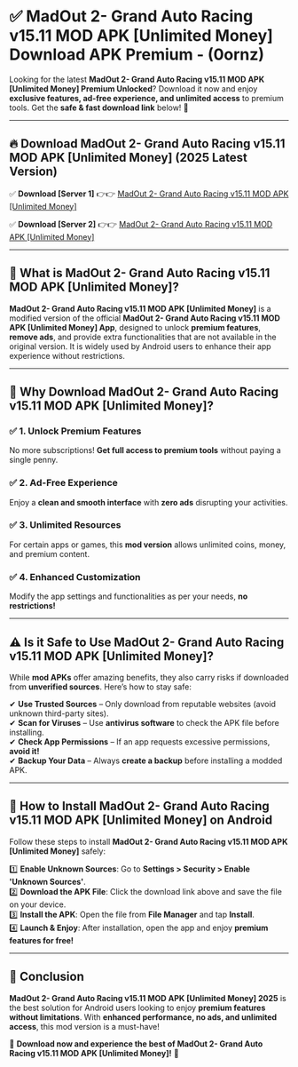 
# ✅ MadOut 2- Grand Auto Racing v15.11 MOD APK [Unlimited Money] Download APK Premium -  (0ornz) 

Looking for the latest **MadOut 2- Grand Auto Racing v15.11 MOD APK [Unlimited Money] Premium Unlocked**? Download it now and enjoy **exclusive features, ad-free experience, and unlimited access** to premium tools. Get the **safe & fast download link** below! 🚀

---

## 🔥 Download MadOut 2- Grand Auto Racing v15.11 MOD APK [Unlimited Money] (2025 Latest Version)

✅ **Download [Server 1]** 👉👉 [MadOut 2- Grand Auto Racing v15.11 MOD APK [Unlimited Money] ](https://apkcomod.com?title=MadOut_2-_Grand_Auto_Racing_v15.11_MOD_APK_[Unlimited_Money])  

✅ **Download [Server 2]** 👉👉 [MadOut 2- Grand Auto Racing v15.11 MOD APK [Unlimited Money] ](https://apkcomod.com?title=MadOut_2-_Grand_Auto_Racing_v15.11_MOD_APK_[Unlimited_Money])  


---

## 📌 What is MadOut 2- Grand Auto Racing v15.11 MOD APK [Unlimited Money]?

**MadOut 2- Grand Auto Racing v15.11 MOD APK [Unlimited Money]** is a modified version of the official **MadOut 2- Grand Auto Racing v15.11 MOD APK [Unlimited Money] App**, designed to unlock **premium features**, **remove ads**, and provide extra functionalities that are not available in the original version. It is widely used by Android users to enhance their app experience without restrictions.

---

## 🌟 Why Download MadOut 2- Grand Auto Racing v15.11 MOD APK [Unlimited Money]?

### ✅ 1. Unlock Premium Features
No more subscriptions! **Get full access to premium tools** without paying a single penny.

### ✅ 2. Ad-Free Experience
Enjoy a **clean and smooth interface** with **zero ads** disrupting your activities.

### ✅ 3. Unlimited Resources
For certain apps or games, this **mod version** allows unlimited coins, money, and premium content.

### ✅ 4. Enhanced Customization
Modify the app settings and functionalities as per your needs, **no restrictions!**

---

## ⚠️ Is it Safe to Use MadOut 2- Grand Auto Racing v15.11 MOD APK [Unlimited Money]?

While **mod APKs** offer amazing benefits, they also carry risks if downloaded from **unverified sources**. Here’s how to stay safe:

✔ **Use Trusted Sources** – Only download from reputable websites (avoid unknown third-party sites).  
✔ **Scan for Viruses** – Use **antivirus software** to check the APK file before installing.  
✔ **Check App Permissions** – If an app requests excessive permissions, **avoid it!**  
✔ **Backup Your Data** – Always **create a backup** before installing a modded APK.

---

## 📲 How to Install MadOut 2- Grand Auto Racing v15.11 MOD APK [Unlimited Money] on Android

Follow these steps to install **MadOut 2- Grand Auto Racing v15.11 MOD APK [Unlimited Money]** safely:

1️⃣ **Enable Unknown Sources**: Go to **Settings > Security > Enable 'Unknown Sources'**.  
2️⃣ **Download the APK File**: Click the download link above and save the file on your device.  
3️⃣ **Install the APK**: Open the file from **File Manager** and tap **Install**.  
4️⃣ **Launch & Enjoy**: After installation, open the app and enjoy **premium features for free!**

---

## 🚀 Conclusion

**MadOut 2- Grand Auto Racing v15.11 MOD APK [Unlimited Money] 2025** is the best solution for Android users looking to enjoy **premium features without limitations**. With **enhanced performance, no ads, and unlimited access**, this mod version is a must-have!

🔻 **Download now and experience the best of MadOut 2- Grand Auto Racing v15.11 MOD APK [Unlimited Money]!** 🔻

